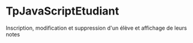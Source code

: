 # TpJavaScriptEtudiant
Inscription, modification et suppression d'un élève et affichage de leurs notes
